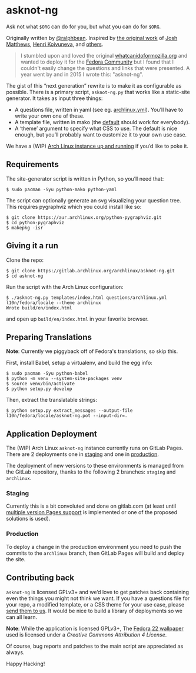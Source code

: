 # asknot-ng

Ask not what `$ORG` can do for you, but what you can do for `$ORG`.

Originally written by [@ralphbean].  Inspired by [the original work][wcidfm] of
[Josh Matthews][jdm], [Henri Koivuneva][wham], and [others][asknot-contribs].

> I stumbled upon and loved the original [whatcanidoformozilla.org][wcidfm] and
> wanted to deploy it for the [Fedora Community][fedora] but I found that I
> couldn't easily change the questions and links that were presented.  A year
> went by and in 2015 I wrote this:  "asknot-ng".

The gist of this “next generation” rewrite is to make it as configurable as
possible.  There is a primary script, ``asknot-ng.py``
that works like a static-site generator.  It takes as input three things:

- A questions file, written in yaml (see eg.
  [archlinux.yml](questions/archlinux.yml)).  You’ll have to write your own one of
  these.
- A template file, written in mako (the [default](templates/index.html) should work
  for everybody).
- A ‘theme’ argument to specify what CSS to use.  The default is nice enough,
  but you’ll probably want to customize it to your own use case.

We have a (WIP) [Arch Linux instance up and running][wcidfa] if you’d like to
poke it.

## Requirements

The site-generator script is written in Python, so you’ll need that:

    $ sudo pacman -Syu python-mako python-yaml

The script can optionally generate an svg visualizing your question tree.  This
requires pygraphviz which you could install like so:

    $ git clone https://aur.archlinux.org/python-pygraphviz.git
    $ cd python-pygraphviz
    $ makepkg -isr

## Giving it a run

Clone the repo:

    $ git clone https://gitlab.archlinux.org/archlinux/asknot-ng.git
    $ cd asknot-ng

Run the script with the Arch Linux configuration:

    $ ./asknot-ng.py templates/index.html questions/archlinux.yml l10n/fedora/locale --theme archlinux
    Wrote build/en/index.html

and open up `build/en/index.html` in your favorite browser.

## Preparing Translations

**Note**: Currently we piggyback off of Fedora's translations, so skip this.

First, install Babel, setup a virtualenv, and build the egg info:

    $ sudo pacman -Syu python-babel
    $ python -m venv --system-site-packages venv
    $ source venv/bin/activate
    $ python setup.py develop

Then, extract the translatable strings:

    $ python setup.py extract_messages --output-file l10n/fedora/locale/asknot-ng.pot --input-dir=.

## Application Deployment

The (WIP) Arch Linux ``asknot-ng`` instance currently runs on GitLab Pages.
There are 2 deployments one in [staging] and one in [production].

The deployment of new versions to these environments is managed from the GitLab
repository, thanks to the following 2 branches: ``staging`` and ``archlinux``.

### Staging

Currently this is a bit convoluted and done on gitlab.com (at least until
[multiple version Pages
support](https://gitlab.com/gitlab-org/gitlab/-/issues/16208) is implemented or
one of the proposed solutions is used).

### Production

To deploy a change in the production environment you need to push the commits
to the ``archlinux`` branch, then GitLab Pages will build and deploy the site.

## Contributing back

``asknot-ng`` is licensed GPLv3+ and we’d love to get patches back containing
even the things you might not think we want.  If you have a questions file for
your repo, a modified template, or a CSS theme for your use case, please [send
them to us][patches].  It would be nice to build a library of deployments so we
can all learn.

**Note**: While the application is licensed GPLv3+, The [Fedora 22
wallpaper](static/themes/archlinux/img/background.jpg) used is licensed under a
*Creative Commons Attribution 4 License*.

Of course, bug reports and patches to the main script are appreciated as
always.

Happy Hacking!

[@ralphbean]: http://threebean.org
[fedora]: https://getfedora.org
[patches]: https://docs.gitlab.com/ee/user/project/merge_requests/creating_merge_requests.html
[wcidfm]: https://whatcanidoformozilla.org
[wcidfa]: https://whatcanidofor.archlinux.org
[jdm]: https://www.joshmatthews.net
[wham]: https://koivuneva.net/
[asknot-contribs]: https://github.com/jdm/asknot/contributors
[staging]: https://polyzen.gitlab.io/asknot-ng-staging
[production]: https://whatcanidofor.archlinux.org
